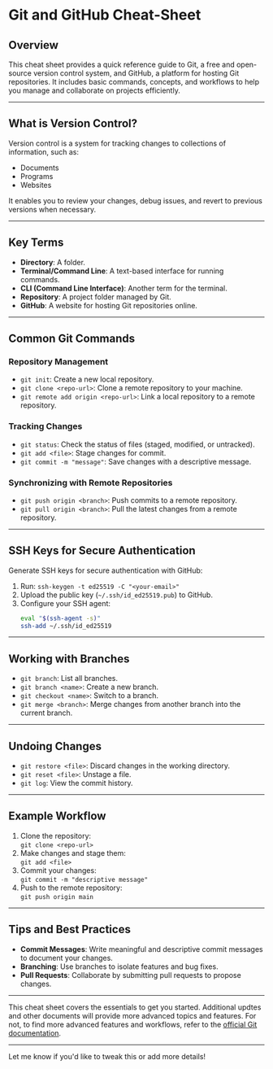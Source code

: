 # Git and GitHub Cheat-Sheet

## Overview
This cheat sheet provides a quick reference guide to Git, a free and open-source version control system, and GitHub, a platform for hosting Git repositories. It includes basic commands, concepts, and workflows to help you manage and collaborate on projects efficiently.

---

## What is Version Control?
Version control is a system for tracking changes to collections of information, such as:
- Documents
- Programs
- Websites

It enables you to review your changes, debug issues, and revert to previous versions when necessary.

---

## Key Terms
- **Directory**: A folder.
- **Terminal/Command Line**: A text-based interface for running commands.
- **CLI (Command Line Interface)**: Another term for the terminal.
- **Repository**: A project folder managed by Git.
- **GitHub**: A website for hosting Git repositories online.

---

## Common Git Commands

### Repository Management
- `git init`: Create a new local repository.
- `git clone <repo-url>`: Clone a remote repository to your machine.
- `git remote add origin <repo-url>`: Link a local repository to a remote repository.

### Tracking Changes
- `git status`: Check the status of files (staged, modified, or untracked).
- `git add <file>`: Stage changes for commit.
- `git commit -m "message"`: Save changes with a descriptive message.

### Synchronizing with Remote Repositories
- `git push origin <branch>`: Push commits to a remote repository.
- `git pull origin <branch>`: Pull the latest changes from a remote repository.

---

## SSH Keys for Secure Authentication
Generate SSH keys for secure authentication with GitHub:
1. Run: `ssh-keygen -t ed25519 -C "<your-email>"`
2. Upload the public key (`~/.ssh/id_ed25519.pub`) to GitHub.
3. Configure your SSH agent:
   ```bash
   eval "$(ssh-agent -s)"
   ssh-add ~/.ssh/id_ed25519
   ```

---

## Working with Branches
- `git branch`: List all branches.
- `git branch <name>`: Create a new branch.
- `git checkout <name>`: Switch to a branch.
- `git merge <branch>`: Merge changes from another branch into the current branch.

---

## Undoing Changes
- `git restore <file>`: Discard changes in the working directory.
- `git reset <file>`: Unstage a file.
- `git log`: View the commit history.

---

## Example Workflow
1. Clone the repository:  
   `git clone <repo-url>`
2. Make changes and stage them:  
   `git add <file>`
3. Commit your changes:  
   `git commit -m "descriptive message"`
4. Push to the remote repository:  
   `git push origin main`

---

## Tips and Best Practices
- **Commit Messages**: Write meaningful and descriptive commit messages to document your changes.
- **Branching**: Use branches to isolate features and bug fixes.
- **Pull Requests**: Collaborate by submitting pull requests to propose changes.

---

This cheat sheet covers the essentials to get you started. Additional updtes and other documents will provide more advanced topics and features.
For not, to find more advanced features and workflows, refer to the [official Git documentation](https://git-scm.com/doc).

--- 

Let me know if you'd like to tweak this or add more details!

